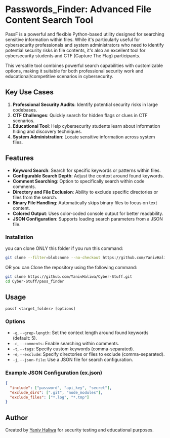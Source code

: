 # Passwords_Finder: Advanced File Content Search Tool

PassF is a powerful and flexible Python-based utility designed for searching sensitive information within files. While it's particularly useful for cybersecurity professionals and system administrators who need to identify potential security risks in file contents, it's also an excellent tool for cybersecurity students and CTF (Capture The Flag) participants.

This versatile tool combines powerful search capabilities with customizable options, making it suitable for both professional security work and educational/competitive scenarios in cybersecurity.

## Key Use Cases

1. **Professional Security Audits**: Identify potential security risks in large codebases.
2. **CTF Challenges**: Quickly search for hidden flags or clues in CTF scenarios.
3. **Educational Tool**: Help cybersecurity students learn about information hiding and discovery techniques.
4. **System Administration**: Locate sensitive information across system files.


## Features

- **Keyword Search**: Search for specific keywords or patterns within files.
- **Configurable Search Depth**: Adjust the context around found keywords.
- **Comment Searching**: Option to specifically search within code comments.
- **Directory and File Exclusion**: Ability to exclude specific directories or files from the search.
- **Binary File Handling**: Automatically skips binary files to focus on text content.
- **Colored Output**: Uses color-coded console output for better readability.
- **JSON Configuration**: Supports loading search parameters from a JSON file.


### Installation

you can clone ONLY this folder if you run this command: 

```bash
git clone --filter=blob:none --no-checkout https://github.com/YanivHaliwa/Cyber-Stuff.git && cd Cyber-Stuff && git sparse-checkout init --cone && git sparse-checkout set pass_finder  && git checkout
```

OR you can Clone the repository using the following command:

```bash
git clone https://github.com/YanivHaliwa/Cyber-Stuff.git
cd Cyber-Stuff/pass_finder
```

## Usage
```
passf <target_folder> [options]
```

### Options

- `-g`, `--grep-length`: Set the context length around found keywords (default: 5).
- `-c`, `--comments`: Enable searching within comments.
- `-t`, `--tags`: Specify custom keywords (comma-separated).
- `-e`, `--exclude`: Specify directories or files to exclude (comma-separated).
- `-j`, `--json-file`: Use a JSON file for search configuration.

### Example JSON Configuration (ex.json)

```json
{
  "include": ["password", "api_key", "secret"],
  "exclude_dirs": [".git", "node_modules"],
  "exclude_files": ["*.log", "*.tmp"]
}
```

## Author

Created by [Yaniv Haliwa](https://github.com/YanivHaliwa) for security testing and educational purposes.

 